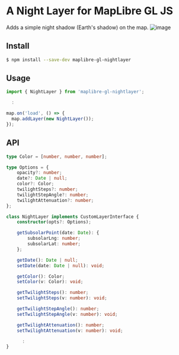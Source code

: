 # A Night Layer for MapLibre GL JS

Adds a simple night shadow (Earth's shadow) on the map.
![image](https://github.com/user-attachments/assets/425f58e0-66f6-4779-8c03-ff543972c59e)

## Install
```sh
$ npm install --save-dev maplibre-gl-nightlayer
```

## Usage

```js
import { NightLayer } from 'maplibre-gl-nightlayer';

  :

map.on('load', () => {
  map.addLayer(new NightLayer());
});
```

## API
```ts
type Color = [number, number, number];

type Options = {
    opacity?: number;
    date?: Date | null;
    color?: Color;
    twilightSteps?: number;
    twilightStepAngle?: number;
    twilightAttenuation?: number;
};

class NightLayer implements CustomLayerInterface {
    constructor(opts?: Options);

    getSubsolarPoint(date: Date): {
        subsolarLng: number;
        subsolarLat: number;
    };

    getDate(): Date | null;
    setDate(date: Date | null): void;

    getColor(): Color;
    setColor(v: Color): void;

    getTwilightSteps(): number;
    setTwilightSteps(v: number): void;

    getTwilightStepAngle(): number;
    setTwilightStepAngle(v: number): void;

    getTwilightAttenuation(): number;
    setTwilightAttenuation(v: number): void;

      :
}
```
